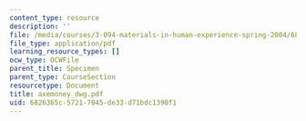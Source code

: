 ```yaml
---
content_type: resource
description: ''
file: /media/courses/3-094-materials-in-human-experience-spring-2004/6826365c57217045de33d71bdc1390f1_axemoney_dwg.pdf
file_type: application/pdf
learning_resource_types: []
ocw_type: OCWFile
parent_title: Specimen
parent_type: CourseSection
resourcetype: Document
title: axemoney_dwg.pdf
uid: 6826365c-5721-7045-de33-d71bdc1390f1
---
```

